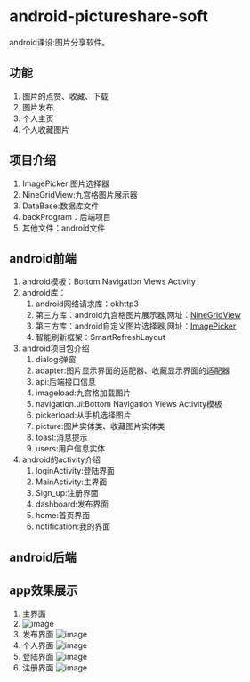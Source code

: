 # android-pictureshare-soft
android课设:图片分享软件。
## 功能
1. 图片的点赞、收藏、下载
2. 图片发布
3. 个人主页
4. 个人收藏图片
## 项目介绍
1. ImagePicker:图片选择器
2. NineGridView:九宫格图片展示器
3. DataBase:数据库文件
4. backProgram：后端项目
5. 其他文件：android文件
## android前端
1. android模板：Bottom Navigation Views Activity
2. android库：
   1. android网络请求库：okhttp3
   2. 第三方库：android九宫格图片展示器,网址：[NineGridView](https://github.com/LwkCoder/NineGridView)
   3. 第三方库：android自定义图片选择器,网址：[ImagePicker](https://github.com/LwkCoder/ImagePicker)
   4. 智能刷新框架：SmartRefreshLayout
3. android项目包介绍
   1. dialog:弹窗
   2. adapter:图片显示界面的适配器、收藏显示界面的适配器
   3. api:后端接口信息
   4. imageload:九宫格加载图片
   5. navigation.ui:Bottom Navigation Views Activity模板
   6. pickerload:从手机选择图片
   7. picture:图片实体类、收藏图片实体类
   8. toast:消息提示
   9. users:用户信息实体
4. android的activity介绍
   1. loginActivity:登陆界面
   2. MainActivity:主界面
   3. Sign_up:注册界面
   4. dashboard:发布界面
   5. home:首页界面
   6. notification:我的界面
## android后端
## app效果展示
1. 主界面
2. ![image](./screen/pic1.png)
3. 发布界面
   ![image](./screen/pic2.png)
4. 个人界面
   ![image](./screen/pic4.png)
5. 登陆界面
   ![image](./screen/pic5.png)
6. 注册界面
    ![image](./screen/pic6.png)
